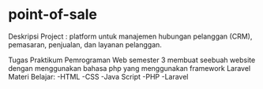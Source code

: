 # point-of-sale
Deskripsi Project : platform untuk manajemen hubungan pelanggan (CRM), pemasaran, penjualan, dan layanan pelanggan.

Tugas Praktikum Pemrograman Web semester 3 membuat seebuah website dengan menggunakan bahasa php yang menggunakan framework Laravel
Materi Belajar:
-HTML
-CSS
-Java Script
-PHP
-Laravel
